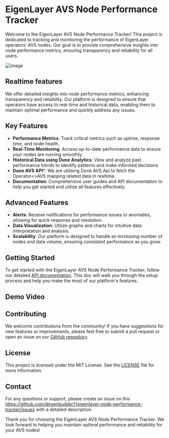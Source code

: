 # EigenLayer AVS Node Performance Tracker

Welcome to the EigenLayer AVS Node Performance Tracker! This project is dedicated to tracking and monitoring the performance of EigenLayer operators’ AVS nodes. Our goal is to provide comprehensive insights into node performance metrics, ensuring transparency and reliability for all users.

![image](https://github.com/degenbuilder7/eigenlayer-node-performance-tracker/assets/94379406/ad7221fb-1add-491b-9888-61e1940c6aa0)

## Realtime features

We offer detailed insights into node performance metrics, enhancing transparency and reliability. Our platform is designed to ensure that operators have access to real-time and historical data, enabling them to maintain optimal performance and quickly address any issues.

## Key Features

- **Performance Metrics**: Track critical metrics such as uptime, response time, and node health.
- **Real-Time Monitoring**: Access up-to-date performance data to ensure your nodes are running smoothly.
- **Historical Data using Dune Analytics**: View and analyze past performance trends to identify patterns and make informed decisions.
- **Dune AVS API***: We are utilising Dune AVS Api to fetch the Operator<>AVS mapping related data in realtime.
- **Documentation**: Comprehensive user guides and API documentation to help you get started and utilize all features effectively.

## Advanced Features

- **Alerts**: Receive notifications for performance issues or anomalies, allowing for quick response and resolution.
- **Data Visualization**: Utilize graphs and charts for intuitive data interpretation and analysis.
- **Scalability**: Our platform is designed to handle an increasing number of nodes and data volume, ensuring consistent performance as you grow.

## Getting Started

To get started with the EigenLayer AVS Node Performance Tracker, follow our detailed [API documentation](https://eigenlayer-node-performance-trac.gitbook.io/). This doc will walk you through the setup process and help you make the most of our platform's features.

## Demo Video

## Contributing

We welcome contributions from the community! If you have suggestions for new features or improvements, please feel free to submit a pull request or open an issue on our [GitHub repository](https://github.com/degenbuilder7/eigenlayer-node-performance-tracker).

## License

This project is licensed under the MIT License. See the [LICENSE](#) file for more information.

## Contact

For any questions or support, please create an issue on this https://github.com/degenbuilder7/eigenlayer-node-performance-tracker/issues with a detailed description.

Thank you for choosing the EigenLayer AVS Node Performance Tracker. We look forward to helping you maintain optimal performance and reliability for your AVS nodes!
